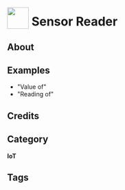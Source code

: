 # <img src="https://raw.githack.com/FortAwesome/Font-Awesome/master/svgs/solid/archway.svg" card_color="#FFF" width="50" height="50" style="vertical-align:bottom"/> Sensor Reader


## About


## Examples
* "Value of"
* "Reading of"

## Credits


## Category
**IoT**

## Tags

